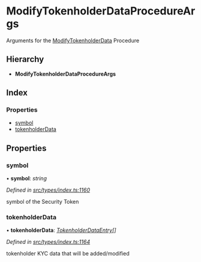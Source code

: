 # ModifyTokenholderDataProcedureArgs

Arguments for the [ModifyTokenholderData](../enums/_types_index_.proceduretype.md#modifytokenholderdata) Procedure

## Hierarchy

* **ModifyTokenholderDataProcedureArgs**

## Index

### Properties

* [symbol](_types_index_.modifytokenholderdataprocedureargs.md#symbol)
* [tokenholderData](_types_index_.modifytokenholderdataprocedureargs.md#tokenholderdata)

## Properties

### symbol

• **symbol**: _string_

_Defined in_ [_src/types/index.ts:1160_](https://github.com/PolymathNetwork/polymath-sdk/blob/e8bbc1e/src/types/index.ts#L1160)

symbol of the Security Token

### tokenholderData

• **tokenholderData**: [_TokenholderDataEntry_](_types_index_.tokenholderdataentry.md)_\[\]_

_Defined in_ [_src/types/index.ts:1164_](https://github.com/PolymathNetwork/polymath-sdk/blob/e8bbc1e/src/types/index.ts#L1164)

tokenholder KYC data that will be added/modified

